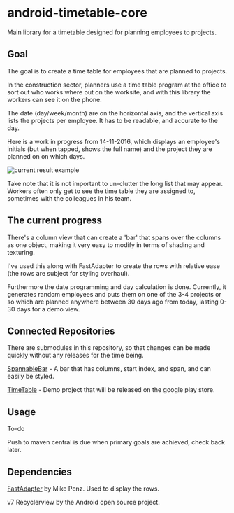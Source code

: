 android-timetable-core
===================

Main library for a timetable designed for planning employees to projects.


## Goal

The goal is to create a time table for employees that are planned to projects.

In the construction sector, planners use a time table program at the office to sort out who works where out on the worksite, and with this library the workers can see it on the phone.

The date (day/week/month) are on the horizontal axis, and the vertical axis lists the projects per employee.
It has to be readable, and accurate to the day.

Here is a work in progress from 14-11-2016, which displays an employee's initials (but when tapped, shows the full name) and the project they are planned on on which days.

![current result example](https://github.com/GreaseMonk/android-timetable-core/blob/master/images/device-2016-11-16-160822.png)

Take note that it is not important to un-clutter the long list that may appear. Workers often only get to see the time table they are assigned to, sometimes with the colleagues in his team.


## The current progress

There's a column view that can create a 'bar' that spans over the columns as one object, making it very easy to modify in terms of shading and texturing. 

I've used this along with FastAdapter to create the rows with relative ease (the rows are subject for styling overhaul).

Furthermore the date programming and day calculation is done. Currently, it generates random employees and puts them on one of the 3-4 projects or so which are planned anywhere between 30 days ago from today, lasting 0-30 days for a demo view.


## Connected Repositories

There are submodules in this repository, so that changes can be made quickly without any releases for the time being.

[SpannableBar](https://github.com/GreaseMonk/SpannableBar) - A bar that has columns, start index, and span, and can easily be styled.

[TimeTable](https://github.com/GreaseMonk/android-timetable) - Demo project that will be released on the google play store.


## Usage

To-do

Push to maven central is due when primary goals are achieved, check back later.


## Dependencies

[FastAdapter](https://github.com/mikepenz/fastadapter) by Mike Penz. Used to display the rows.

v7 Recyclerview by the Android open source project.

